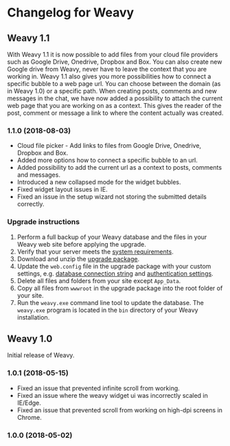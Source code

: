 # Changelog for Weavy

## Weavy 1.1

With Weavy 1.1 it is now possible to add files from your cloud file providers such as Google Drive, Onedrive, Dropbox and Box. You can also create new Google drive from Weavy, never have to leave the context that you are working in.
Weavy 1.1 also gives you more possibilities how to connect a specific bubble to a web page url. You can choose between the domain (as in Weavy 1.0) or a specific path.
When creating posts, comments and new messages in the chat, we have now added a possibility to attach the current web page that you are working on as a context. This gives the reader of the post, comment or message a link to where the content actually was created.

### 1.1.0 (2018-08-03)

* Cloud file picker - Add links to files from Google Drive, Onedrive, Dropbox and Box.
* Added more options how to connect a specific bubble to an url.
* Added possibility to add the current url as a context to posts, comments and messages.
* Introduced a new collapsed mode for the widget bubbles.
* Fixed widget layout issues in IE.
* Fixed an issue in the setup wizard not storing the submitted details correctly.

### Upgrade instructions

1. Perform a full backup of your Weavy database and the files in your Weavy web site before applying the upgrade.
2. Verify that your server meets the [system requirements](http://docs.weavy.com/installation/on-prem#system-requirements).
3. Download and unzip the [upgrade package](http://files.weavy.com/releases/weavy-latest.zip).
4. Update the `web.config` file in the upgrade package with your custom settings, e.g. [database connection string](http://docs.weavy.com/developers/connection-string) and [authentication settings](http://docs.weavy.com/manual/manage/authentication-settings).
5. Delete all files and folders from your site except `App_Data`.
6. Copy all files from `wwwroot` in the upgrade package into the root folder of your site.
7. Run the `weavy.exe` command line tool to update the database. The `weavy.exe` program is located in the `bin` directory of your Weavy installation.

## Weavy 1.0

Initial release of Weavy.

### 1.0.1 (2018-05-15)

* Fixed an issue that prevented infinite scroll from working.
* Fixed an issue where the weavy widget ui was incorrectly scaled in IE/Edge.
* Fixed an issue that prevented scroll from working on high-dpi screens in Chrome.

### 1.0.0 (2018-05-02)
